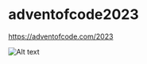 # adventofcode2023
https://adventofcode.com/2023


![Alt text](https://i.imgur.com/FhHQagT.png "a title")
